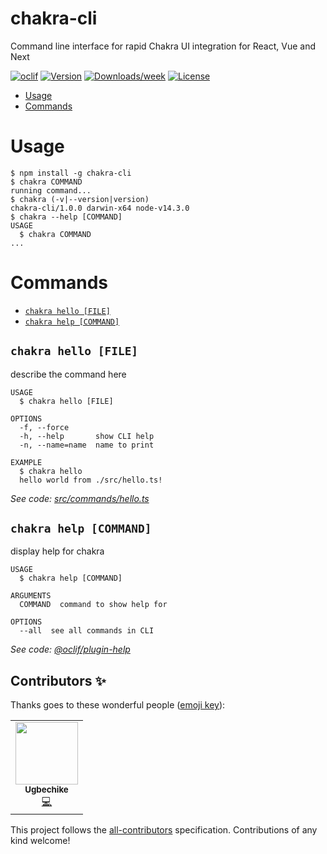 chakra-cli
==========

Command line interface for rapid Chakra UI integration for React, Vue and Next

[![oclif](https://img.shields.io/badge/cli-oclif-brightgreen.svg)](https://oclif.io)
[![Version](https://img.shields.io/npm/v/chakra-cli.svg)](https://npmjs.org/package/chakra-cli)
[![Downloads/week](https://img.shields.io/npm/dw/chakra-cli.svg)](https://npmjs.org/package/chakra-cli)
[![License](https://img.shields.io/npm/l/chakra-cli.svg)](https://github.com/chakra-ui/chakra-cli/blob/master/package.json)

<!-- toc -->
* [Usage](#usage)
* [Commands](#commands)
<!-- tocstop -->
# Usage
<!-- usage -->
```sh-session
$ npm install -g chakra-cli
$ chakra COMMAND
running command...
$ chakra (-v|--version|version)
chakra-cli/1.0.0 darwin-x64 node-v14.3.0
$ chakra --help [COMMAND]
USAGE
  $ chakra COMMAND
...
```
<!-- usagestop -->
# Commands
<!-- commands -->
* [`chakra hello [FILE]`](#chakra-hello-file)
* [`chakra help [COMMAND]`](#chakra-help-command)

## `chakra hello [FILE]`

describe the command here

```
USAGE
  $ chakra hello [FILE]

OPTIONS
  -f, --force
  -h, --help       show CLI help
  -n, --name=name  name to print

EXAMPLE
  $ chakra hello
  hello world from ./src/hello.ts!
```

_See code: [src/commands/hello.ts](https://github.com/chakra-ui/chakra-cli/blob/v1.0.0/src/commands/hello.ts)_

## `chakra help [COMMAND]`

display help for chakra

```
USAGE
  $ chakra help [COMMAND]

ARGUMENTS
  COMMAND  command to show help for

OPTIONS
  --all  see all commands in CLI
```

_See code: [@oclif/plugin-help](https://github.com/oclif/plugin-help/blob/v3.1.0/src/commands/help.ts)_
<!-- commandsstop -->

## Contributors ✨

Thanks goes to these wonderful people ([emoji key](https://allcontributors.org/docs/en/emoji-key)):

<!-- ALL-CONTRIBUTORS-LIST:START - Do not remove or modify this section -->
<!-- prettier-ignore-start -->
<!-- markdownlint-disable -->
<table>
  <tr>
    <td align="center"><a href="https://github.com/ugbechike"><img src="https://avatars1.githubusercontent.com/u/29172958?v=4" width="100px;" alt=""/><br /><sub><b>Ugbechike</b></sub></a><br /><a href="https://github.com/chakra-ui/chakra-cli/commits?author=ugbechike" title="Code">💻</a></td>
  </tr>
</table>

<!-- markdownlint-enable -->
<!-- prettier-ignore-end -->
<!-- ALL-CONTRIBUTORS-LIST:END -->

This project follows the [all-contributors](https://github.com/all-contributors/all-contributors) specification. Contributions of any kind welcome!
